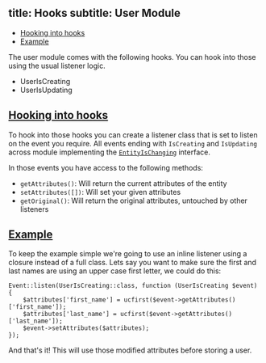 title: Hooks
subtitle: User Module
-------

- [Hooking into hooks](#hooking-into-hooks)
- [Example](#example)

The user module comes with the following hooks. You can hook into those using the usual listener logic.

- UserIsCreating
- UserIsUpdating

## <a class="anchor" name="hooking-into-hooks" href="#hooking-into-hooks">Hooking into hooks</a>

To hook into those hooks you can create a listener class that is set to listen on the event you require. All events ending with `IsCreating` and `IsUpdating` across module implementing the [`EntityIsChanging`](https://github.com/AsgardCms/Platform/blob/2.0/Modules/Core/Contracts/EntityIsChanging.php) interface.

In those events you have access to the following methods:

- `getAttributes()`: Will return the current attributes of the entity
- `setAttributes([])`: Will set your given attributes
- `getOriginal()`: Will return the original attributes, untouched by other listeners


## <a class="anchor" name="hook-example" href="#hook-example">Example</a>

To keep the example simple we're going to use an inline listener using a closure instead of a full class. Lets say you want to make sure the first and last names are using an upper case first letter, we could do this:

```.language-php
Event::listen(UserIsCreating::class, function (UserIsCreating $event) {
    $attributes['first_name'] = ucfirst($event->getAttributes()['first_name']);
    $attributes['last_name'] = ucfirst($event->getAttributes()['last_name']);
    $event->setAttributes($attributes);
});
```

And that's it! This will use those modified attributes before storing a user.
